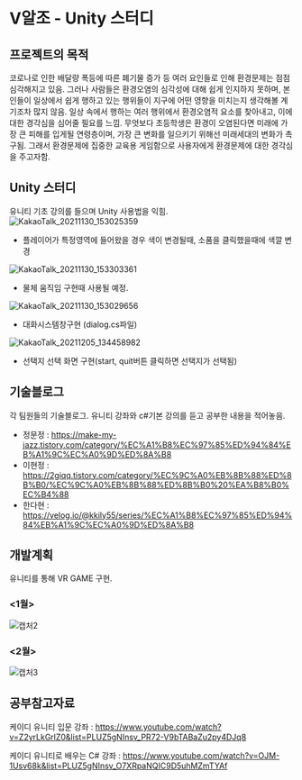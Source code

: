 # V알조 - Unity 스터디
프로젝트의 목적
--
코로나로 인한 배달량 폭등에 따른 폐기물 증가 등 여러 요인들로 인해 환경문제는 점점 심각해지고 있음. 그러나 사람들은 환경오염의 심각성에 대해 쉽게 인지하지 못하며, 본인들이 일상에서 쉽게 행하고 있는 행위들이 지구에 어떤 영향을 미치는지 생각해볼 계기조차 많지 않음. 일상 속에서 행하는 여러 행위에서 환경오염적 요소를 찾아내고, 이에 대한 경각심을 심어줄 필요를 느낌.
무엇보다 초등학생은 환경이 오염된다면 미래에 가장 큰 피해를 입게될 연령층이며, 가장 큰 변화를 일으키기 위해선 미래세대의 변화가 촉구됨. 그래서 환경문제에 집중한 교육용 게임함으로 사용자에게 환경문제에 대한 경각심을 주고자함.

Unity 스터디
--
유니티 기초 강의를 들으며 Unity 사용법을 익힘.
![KakaoTalk_20211130_153025359](https://user-images.githubusercontent.com/68942045/144184862-59723404-623c-459d-8532-617bcbf3fab3.gif)
- 플레이어가 특정영역에 들어왔을 경우 색이 변경될때, 소품을 클릭했을때에 색깔 변경


![KakaoTalk_20211130_153303361](https://user-images.githubusercontent.com/68942045/144185100-fb95eb65-0e02-4d48-b17f-3b422ead1f18.gif)
- 물체 움직임 구현때 사용될 예정.


![KakaoTalk_20211130_153029656](https://user-images.githubusercontent.com/68942045/144185257-2218535c-b2f4-4b46-8c77-97725fd7c9fc.gif)
- 대화시스템창구현 (dialog.cs파일)


![KakaoTalk_20211205_134458982](https://user-images.githubusercontent.com/68942045/144734028-0d0a2d04-565d-472b-a82c-76b03586b593.png)
- 선택지 선택 화면 구현(start, quit버튼 클릭하면 선택지가 선택됨)



기술블로그
--
각 팀원들의 기술블로그. 유니티 강좌와 c#기본 강의를 듣고 공부한 내용을 적어놓음.
- 정문정 : <https://make-my-jazz.tistory.com/category/%EC%A1%B8%EC%97%85%ED%94%84%EB%A1%9C%EC%A0%9D%ED%8A%B8>
- 이현정 : <https://2giqq.tistory.com/category/%EC%9C%A0%EB%8B%88%ED%8B%B0/%EC%9C%A0%EB%8B%88%ED%8B%B0%20%EA%B8%B0%EC%B4%88>
- 한다현 : <https://velog.io/@kkily55/series/%EC%A1%B8%EC%97%85%ED%94%84%EB%A1%9C%EC%A0%9D%ED%8A%B8>


개발계획
--
유니티를 통해 VR GAME 구현. 
### <1월> 
![캡처2](https://user-images.githubusercontent.com/68942045/144195950-72988a91-12e4-483e-a7e2-d38257867bf5.JPG)
### <2월>
![캡처3](https://user-images.githubusercontent.com/68942045/144195982-dd82e0eb-8208-4784-8aad-2957f88ffdbd.JPG)


공부참고자료
--
케이디 유니티 입문 강좌 : <https://www.youtube.com/watch?v=Z2yrLkGrlZ0&list=PLUZ5gNInsv_PR72-V9bTABaZu2py4DJq8>

케이디 유니티로 배우는 C# 강좌 : <https://www.youtube.com/watch?v=OJM-1Usv68k&list=PLUZ5gNInsv_O7XRpaNQIC9D5uhMZmTYAf>

